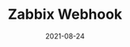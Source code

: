 ---
title: "Zabbix Webhook"
linkTitle: "Zabbix Webhook"
weight: 3
date: 2021-08-24
description: >
    Monitoring service plugin zabbix webhook configuration guide
---